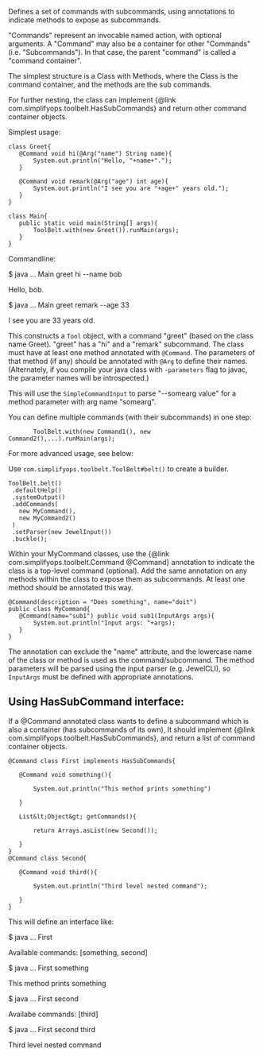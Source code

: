 Defines a set of commands with subcommands, using annotations to indicate methods to expose as subcommands. 

"Commands" represent an invocable named action, with optional arguments.  A "Command" may also be a container
for other "Commands" (i.e. "Subcommands"). In that case, the parent "command" is called a "command container". 

The simplest structure is a Class with Methods, where the Class is the command container, and the methods are the
sub commands. 

For further nesting, the class can implement {@link com.simplifyops.toolbelt.HasSubCommands} and return
other command container objects. 

Simplest usage: 


~~~ {.java}
class Greet{
   @Command void hi(@Arg("name") String name){
       System.out.println("Hello, "+name+".");
   }

   @Command void remark(@Arg("age") int age){
       System.out.println("I see you are "+age+" years old.");
   }
}

class Main{
   public static void main(String[] args){
       ToolBelt.with(new Greet()).runMain(args);
   }
}
~~~

Commandline:  


   $ java ... Main greet hi --name bob

   Hello, bob.

   $ java ... Main greet remark --age 33

   I see you are 33 years old.



This constructs a `Tool` object, with a command "greet" (based on the class name
Greet).  "greet" has a "hi" and a "remark" subcommand. The class must have at least 
one method annotated with `@Command`.  The parameters of that
method (if any) should be annotated with `@Arg` to define their names.
(Alternately, if you compile your java class with `-parameters` flag to javac, the parameter names will be
introspected.)

This will use the `SimpleCommandInput` to parse "--somearg value" for a
method parameter with arg name "somearg".

You can define multiple commands (with their subcommands) in one step: 

           ToolBelt.with(new Command1(), new Command2(),...).runMain(args);

For more advanced usage, see below:

Use `com.simplifyops.toolbelt.ToolBelt#belt()` to create a builder.


~~~~ {.java}
ToolBelt.belt()
 .defaultHelp()
 .systemOutput()
 .addCommands(
   new MyCommand(),
   new MyCommand2()
 )
 .setParser(new JewelInput())
 .buckle();
~~~~


Within your MyCommand classes, use the {@link com.simplifyops.toolbelt.Command @Command} annotation to indicate the
class is a top-level command (optional).  Add the same annotation on any methods within the class to expose them
as subcommands. At least one method should be annotated this way.


~~~ {.java}
@Command(description = "Does something", name="doit")
public class MyCommand{
   @Command(name="sub1") public void sub1(InputArgs args){
       System.out.println("Input args: "+args);
   }
}
~~~


The annotation can exclude the "name" attribute, and the lowercase name of the class or method is used as the
command/subcommand.  The method parameters will be parsed using the input parser (e.g. JewelCLI), so
`InputArgs` must be defined with appropriate annotations.


## Using HasSubCommand interface:


If a @Command annotated class wants to define a subcommand which is also a container (has subcommands of
its own), It should implement {@link com.simplifyops.toolbelt.HasSubCommands}, and return a list of command
container objects.


~~~{.java}
@Command class First implements HasSubCommands{

   @Command void something(){

       System.out.println("This method prints something")

   }

   List&lt;Object&gt; getCommands(){

       return Arrays.asList(new Second());

   }
}
@Command class Second{

   @Command void third(){

       System.out.println("Third level nested command");

   }
}
~~~

This will define an interface like:


   $ java ... First

   Available commands: [something, second]

   $ java ... First something

   This method prints something

   $ java ... First second

   Availabe commands: [third]

   $ java ... First second third

   Third level nested command
